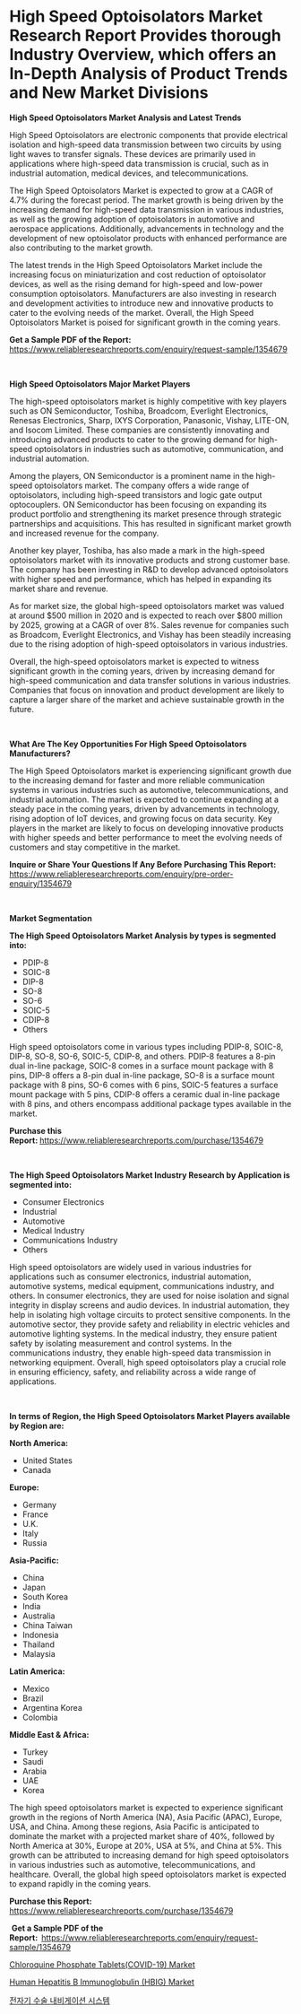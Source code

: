 <p><h1>High Speed Optoisolators Market Research Report Provides thorough Industry Overview, which offers an In-Depth Analysis of Product Trends and New Market Divisions</h1></p><p><strong>High Speed Optoisolators Market Analysis and Latest Trends</strong></p>
<p><p>High Speed Optoisolators are electronic components that provide electrical isolation and high-speed data transmission between two circuits by using light waves to transfer signals. These devices are primarily used in applications where high-speed data transmission is crucial, such as in industrial automation, medical devices, and telecommunications.</p><p>The High Speed Optoisolators Market is expected to grow at a CAGR of 4.7% during the forecast period. The market growth is being driven by the increasing demand for high-speed data transmission in various industries, as well as the growing adoption of optoisolators in automotive and aerospace applications. Additionally, advancements in technology and the development of new optoisolator products with enhanced performance are also contributing to the market growth.</p><p>The latest trends in the High Speed Optoisolators Market include the increasing focus on miniaturization and cost reduction of optoisolator devices, as well as the rising demand for high-speed and low-power consumption optoisolators. Manufacturers are also investing in research and development activities to introduce new and innovative products to cater to the evolving needs of the market. Overall, the High Speed Optoisolators Market is poised for significant growth in the coming years.</p></p>
<p><strong>Get a Sample PDF of the Report:&nbsp;</strong> <a href="https://www.reliableresearchreports.com/enquiry/request-sample/1354679">https://www.reliableresearchreports.com/enquiry/request-sample/1354679</a></p>
<p>&nbsp;</p>
<p><strong>High Speed Optoisolators Major Market Players</strong></p>
<p><p>The high-speed optoisolators market is highly competitive with key players such as ON Semiconductor, Toshiba, Broadcom, Everlight Electronics, Renesas Electronics, Sharp, IXYS Corporation, Panasonic, Vishay, LITE-ON, and Isocom Limited. These companies are consistently innovating and introducing advanced products to cater to the growing demand for high-speed optoisolators in industries such as automotive, communication, and industrial automation.</p><p>Among the players, ON Semiconductor is a prominent name in the high-speed optoisolators market. The company offers a wide range of optoisolators, including high-speed transistors and logic gate output optocouplers. ON Semiconductor has been focusing on expanding its product portfolio and strengthening its market presence through strategic partnerships and acquisitions. This has resulted in significant market growth and increased revenue for the company.</p><p>Another key player, Toshiba, has also made a mark in the high-speed optoisolators market with its innovative products and strong customer base. The company has been investing in R&D to develop advanced optoisolators with higher speed and performance, which has helped in expanding its market share and revenue.</p><p>As for market size, the global high-speed optoisolators market was valued at around $500 million in 2020 and is expected to reach over $800 million by 2025, growing at a CAGR of over 8%. Sales revenue for companies such as Broadcom, Everlight Electronics, and Vishay has been steadily increasing due to the rising adoption of high-speed optoisolators in various industries.</p><p>Overall, the high-speed optoisolators market is expected to witness significant growth in the coming years, driven by increasing demand for high-speed communication and data transfer solutions in various industries. Companies that focus on innovation and product development are likely to capture a larger share of the market and achieve sustainable growth in the future.</p></p>
<p>&nbsp;</p>
<p><strong>What Are The Key Opportunities For High Speed Optoisolators Manufacturers?</strong></p>
<p><p>The High Speed Optoisolators market is experiencing significant growth due to the increasing demand for faster and more reliable communication systems in various industries such as automotive, telecommunications, and industrial automation. The market is expected to continue expanding at a steady pace in the coming years, driven by advancements in technology, rising adoption of IoT devices, and growing focus on data security. Key players in the market are likely to focus on developing innovative products with higher speeds and better performance to meet the evolving needs of customers and stay competitive in the market.</p></p>
<p><strong>Inquire or Share Your Questions If Any Before Purchasing This Report:</strong> <a href="https://www.reliableresearchreports.com/enquiry/pre-order-enquiry/1354679">https://www.reliableresearchreports.com/enquiry/pre-order-enquiry/1354679</a></p>
<p>&nbsp;</p>
<p><strong>Market Segmentation</strong></p>
<p><strong>The High Speed Optoisolators Market Analysis by types is segmented into:</strong></p>
<p><ul><li>PDIP-8</li><li>SOIC-8</li><li>DIP-8</li><li>SO-8</li><li>SO-6</li><li>SOIC-5</li><li>CDIP-8</li><li>Others</li></ul></p>
<p><p>High speed optoisolators come in various types including PDIP-8, SOIC-8, DIP-8, SO-8, SO-6, SOIC-5, CDIP-8, and others. PDIP-8 features a 8-pin dual in-line package, SOIC-8 comes in a surface mount package with 8 pins, DIP-8 offers a 8-pin dual in-line package, SO-8 is a surface mount package with 8 pins, SO-6 comes with 6 pins, SOIC-5 features a surface mount package with 5 pins, CDIP-8 offers a ceramic dual in-line package with 8 pins, and others encompass additional package types available in the market.</p></p>
<p><strong>Purchase this Report:&nbsp;</strong><a href="https://www.reliableresearchreports.com/purchase/1354679">https://www.reliableresearchreports.com/purchase/1354679</a></p>
<p>&nbsp;</p>
<p><strong>The High Speed Optoisolators Market Industry Research by Application is segmented into:</strong></p>
<p><ul><li>Consumer Electronics</li><li>Industrial</li><li>Automotive</li><li>Medical Industry</li><li>Communications Industry</li><li>Others</li></ul></p>
<p><p>High speed optoisolators are widely used in various industries for applications such as consumer electronics, industrial automation, automotive systems, medical equipment, communications industry, and others. In consumer electronics, they are used for noise isolation and signal integrity in display screens and audio devices. In industrial automation, they help in isolating high voltage circuits to protect sensitive components. In the automotive sector, they provide safety and reliability in electric vehicles and automotive lighting systems. In the medical industry, they ensure patient safety by isolating measurement and control systems. In the communications industry, they enable high-speed data transmission in networking equipment. Overall, high speed optoisolators play a crucial role in ensuring efficiency, safety, and reliability across a wide range of applications.</p></p>
<p>&nbsp;</p>
<p><strong>In terms of Region, the High Speed Optoisolators Market Players available by Region are:</strong></p>
<p>
    <p> <strong> North America: </strong>
        <ul>
            <li>United States</li>
            <li>Canada</li>
        </ul>
        </p> 
    <p> <strong> Europe: </strong>
        <ul>
            <li>Germany</li>
            <li>France</li>
            <li>U.K.</li>
            <li>Italy</li>
            <li>Russia</li>
        </ul>
        </p> 
    <p> <strong> Asia-Pacific: </strong>
        <ul>
            <li>China</li>
            <li>Japan</li>
            <li>South Korea</li>
            <li>India</li>
            <li>Australia</li>
            <li>China Taiwan</li>
            <li>Indonesia</li>
            <li>Thailand</li>
            <li>Malaysia</li>
        </ul>
        </p> 
    <p> <strong> Latin America: </strong>
        <ul>
            <li>Mexico</li>
            <li>Brazil</li>
            <li>Argentina Korea</li>
            <li>Colombia</li>
        </ul>
        </p> 
    <p> <strong> Middle East & Africa: </strong>
        <ul>
            <li>Turkey</li>
            <li>Saudi</li>
            <li>Arabia</li>
            <li>UAE</li>
            <li>Korea</li>
        </ul>
    </p>
    </p>
<p><p>The high speed optoisolators market is expected to experience significant growth in the regions of North America (NA), Asia Pacific (APAC), Europe, USA, and China. Among these regions, Asia Pacific is anticipated to dominate the market with a projected market share of 40%, followed by North America at 30%, Europe at 20%, USA at 5%, and China at 5%. This growth can be attributed to increasing demand for high speed optoisolators in various industries such as automotive, telecommunications, and healthcare. Overall, the global high speed optoisolators market is expected to expand rapidly in the coming years.</p></p>
<p><strong>Purchase this Report: </strong><a href="https://www.reliableresearchreports.com/purchase/1354679">https://www.reliableresearchreports.com/purchase/1354679</a></p>
<p>&nbsp;<strong>Get a Sample PDF of the Report:&nbsp;&nbsp;</strong><a href="https://www.reliableresearchreports.com/enquiry/request-sample/1354679">https://www.reliableresearchreports.com/enquiry/request-sample/1354679</a></p>
<p><strong></strong></p>
<p><p><a href="https://www.linkedin.com/pulse/chloroquine-phosphate-tabletscovid-19-market-dynamics-2024-2031-g5dgc?trackingId=B%2BwFBtRJwq%2FKPrRQLWc0Tg%3D%3D">Chloroquine Phosphate Tablets(COVID-19) Market</a></p><p><a href="https://www.linkedin.com/pulse/global-human-hepatitis-b-immunoglobulin-hbig-market-size-trends-lqgcc?trackingId=tjlZN35%2FubUe9i3EDM1P2Q%3D%3D">Human Hepatitis B Immunoglobulin (HBIG) Market</a></p><p><a href="https://medium.com/@earnesteidenreichja/%EC%A0%84%EA%B8%B0-%EC%9E%90%EA%B8%B0-%EC%99%B8%EA%B3%BC-%ED%83%90%EC%83%89-%EC%8B%9C%EC%8A%A4%ED%85%9C-%EC%8B%9C%EC%9E%A5-%EC%A7%80%ED%91%9C%EC%9D%98-%EB%94%94%EC%BD%94%EB%94%A9-%EC%8B%9C%EC%9E%A5-%EC%A0%90%EC%9C%A0%EC%9C%A8-%ED%8A%B8%EB%A0%8C%EB%93%9C-%EB%B0%8F-%EC%84%B1%EC%9E%A5-%ED%8C%A8%ED%84%B4-16885d4328d0">전자기 수술 내비게이션 시스템</a></p></p>
